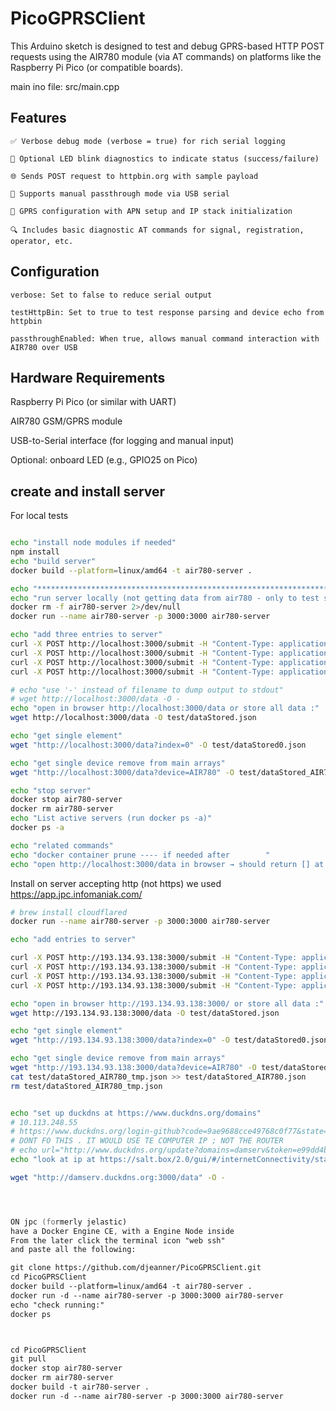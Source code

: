 # PicoGPRSClient
This Arduino sketch is designed to test and debug GPRS-based HTTP POST requests using the AIR780 module (via AT commands) on platforms like the Raspberry Pi Pico (or compatible boards).

main ino file: src/main.cpp
## Features

    ✅ Verbose debug mode (verbose = true) for rich serial logging

    🔁 Optional LED blink diagnostics to indicate status (success/failure)

    🌐 Sends POST request to httpbin.org with sample payload

    🔧 Supports manual passthrough mode via USB serial

    📡 GPRS configuration with APN setup and IP stack initialization

    🔍 Includes basic diagnostic AT commands for signal, registration, operator, etc.

## Configuration

    verbose: Set to false to reduce serial output

    testHttpBin: Set to true to test response parsing and device echo from httpbin

    passthroughEnabled: When true, allows manual command interaction with AIR780 over USB

## Hardware Requirements

Raspberry Pi Pico (or similar with UART)

AIR780 GSM/GPRS module

USB-to-Serial interface (for logging and manual input)

Optional: onboard LED (e.g., GPIO25 on Pico)

## create and install server

For local tests
```zsh

echo "install node modules if needed"
npm install
echo "build server"
docker build --platform=linux/amd64 -t air780-server .

echo "**********************************************************************"
echo "run server locally (not getting data from air780 - only to test server code)"
docker rm -f air780-server 2>/dev/null
docker run --name air780-server -p 3000:3000 air780-server

echo "add three entries to server"
curl -X POST http://localhost:3000/submit -H "Content-Type: application/x-www-form-urlencoded" -d "device=AIR780&value=123"
curl -X POST http://localhost:3000/submit -H "Content-Type: application/x-www-form-urlencoded" -d "device=AIR780&value=124"
curl -X POST http://localhost:3000/submit -H "Content-Type: application/x-www-form-urlencoded" -d "device=AIR780&value=textInput"
curl -X POST http://localhost:3000/submit -H "Content-Type: application/x-www-form-urlencoded" -d "device=AIR78ddddd0&value=textInput"

# echo "use '-' instead of filename to dump output to stdout"
# wget http://localhost:3000/data -O -
echo "open in browser http://localhost:3000/data or store all data :"
wget http://localhost:3000/data -O test/dataStored.json

echo "get single element"
wget "http://localhost:3000/data?index=0" -O test/dataStored0.json

echo "get single device remove from main arrays"
wget "http://localhost:3000/data?device=AIR780" -O test/dataStored_AIR780.json

echo "stop server"
docker stop air780-server
docker rm air780-server
echo "List active servers (run docker ps -a)"
docker ps -a  

echo "related commands"
echo "docker container prune ---- if needed after        "
echo "open http://localhost:3000/data in browser → should return [] at start"

```

Install on server accepting http (not https)
we used https://app.jpc.infomaniak.com/

```zsh
# brew install cloudflared
docker run --name air780-server -p 3000:3000 air780-server

echo "add entries to server" 

curl -X POST http://193.134.93.138:3000/submit -H "Content-Type: application/x-www-form-urlencoded" -d "device=AIR780&value=123"
curl -X POST http://193.134.93.138:3000/submit -H "Content-Type: application/x-www-form-urlencoded" -d "device=AIR780&value=124"
curl -X POST http://193.134.93.138:3000/submit -H "Content-Type: application/x-www-form-urlencoded" -d "device=AIR780&value=125"
curl -X POST http://193.134.93.138:3000/submit -H "Content-Type: application/x-www-form-urlencoded" -d "device=AIZZR780&value=0"

echo "open in browser http://193.134.93.138:3000/ or store all data :"
wget http://193.134.93.138:3000/data -O test/dataStored.json

echo "get single element"
wget "http://193.134.93.138:3000/data?index=0" -O test/dataStored0.json

echo "get single device remove from main arrays"
wget "http://193.134.93.138:3000/data?device=AIR780" -O test/dataStored_AIR780_tmp.json;
cat test/dataStored_AIR780_tmp.json >> test/dataStored_AIR780.json
rm test/dataStored_AIR780_tmp.json


echo "set up duckdns at https://www.duckdns.org/domains"
# 10.113.248.55 
# https://www.duckdns.org/login-github?code=9ae9688cce49768c0f77&state=uhoibougyohouhpyh87yy
# DONT FO THIS . IT WOULD USE TE COMPUTER IP ; NOT THE ROUTER 
# echo url="http://www.duckdns.org/update?domains=damserv&token=e99dd4b7-246f-45cf-8da2-709d5d6b5c00&ip=" | curl -k -o ~/duck.log -K -
echo "look at ip at https://salt.box/2.0/gui/#/internetConnectivity/status"

wget "http://damserv.duckdns.org:3000/data" -O -




ON jpc (formerly jelastic)
have a Docker Engine CE, with a Engine Node inside
From the later click the terminal icon "web ssh"
and paste all the following:

git clone https://github.com/djeanner/PicoGPRSClient.git
cd PicoGPRSClient
docker build --platform=linux/amd64 -t air780-server .
docker run -d --name air780-server -p 3000:3000 air780-server
echo "check running:"
docker ps



cd PicoGPRSClient
git pull
docker stop air780-server
docker rm air780-server
docker build -t air780-server .
docker run -d --name air780-server -p 3000:3000 air780-server
